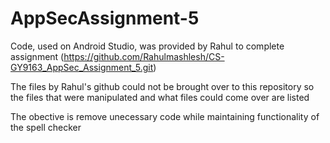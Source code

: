 # AppSecAssignment-5

Code, used on Android Studio, was provided by Rahul to complete assignment (https://github.com/Rahulmashlesh/CS-GY9163_AppSec_Assignment_5.git)

The files by Rahul's github could not be brought over to this repository so the files that were manipulated and what files could come over are listed 

The obective is remove unecessary code while maintaining functionality of the spell checker
